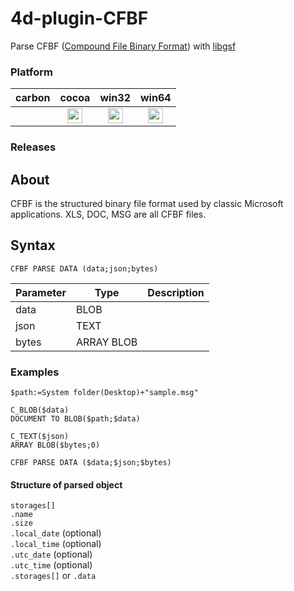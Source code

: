 # 4d-plugin-CFBF
Parse CFBF ([Compound File Binary Format](https://en.wikipedia.org/wiki/Compound_File_Binary_Format)) with [libgsf](https://github.com/GNOME/libgsf)

### Platform

| carbon | cocoa | win32 | win64 |
|:------:|:-----:|:---------:|:---------:|
||<img src="https://cloud.githubusercontent.com/assets/1725068/22371562/1b091f0a-e4db-11e6-8458-8653954a7cce.png" width="24" height="24" />|<img src="https://cloud.githubusercontent.com/assets/1725068/22371562/1b091f0a-e4db-11e6-8458-8653954a7cce.png" width="24" height="24" />|<img src="https://cloud.githubusercontent.com/assets/1725068/22371562/1b091f0a-e4db-11e6-8458-8653954a7cce.png" width="24" height="24" />|

### Releases

## About

CFBF is the structured binary file format used by classic Microsoft applications. XLS, DOC, MSG are all CFBF files.

## Syntax

```
CFBF PARSE DATA (data;json;bytes)
```

Parameter|Type|Description
------------|------------|----
data|BLOB|
json|TEXT|
bytes|ARRAY BLOB|

### Examples

```
$path:=System folder(Desktop)+"sample.msg"

C_BLOB($data)
DOCUMENT TO BLOB($path;$data)

C_TEXT($json)
ARRAY BLOB($bytes;0)

CFBF PARSE DATA ($data;$json;$bytes)
```

#### Structure of parsed object

``storages[]``  
  ``.name``  
  ``.size``  
  ``.local_date`` (optional)  
  ``.local_time`` (optional)  
  ``.utc_date`` (optional)  
  ``.utc_time`` (optional)  
  ``.storages[]`` or ``.data``  
  
  

